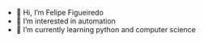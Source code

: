 - 👋 Hi, I’m Felipe Figueiredo
- 👀 I’m interested in automation
- 🌱 I’m currently learning python and computer science


